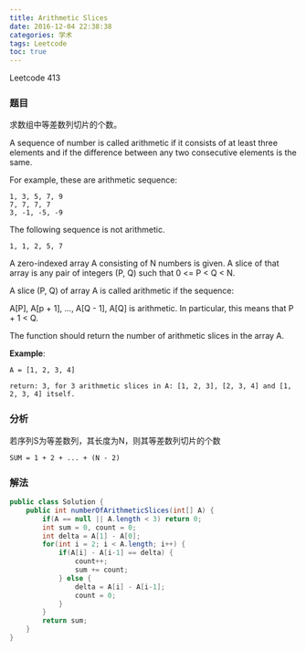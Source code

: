 ```yaml
---
title: Arithmetic Slices
date: 2016-12-04 22:38:38
categories: 学术
tags: Leetcode
toc: true
---
```


Leetcode 413

### 题目

求数组中等差数列切片的个数。

A sequence of number is called arithmetic if it consists of at least three elements and if the difference between any two consecutive elements is the same.

For example, these are arithmetic sequence:

```
1, 3, 5, 7, 9
7, 7, 7, 7
3, -1, -5, -9
```

The following sequence is not arithmetic.

```
1, 1, 2, 5, 7
```

A zero-indexed array A consisting of N numbers is given. A slice of that array is any pair of integers (P, Q) such that 0 <= P < Q < N.

A slice (P, Q) of array A is called arithmetic if the sequence:

A[P], A[p + 1], ..., A[Q - 1], A[Q] is arithmetic. In particular, this means that P + 1 < Q.

The function should return the number of arithmetic slices in the array A.

__Example__:

```
A = [1, 2, 3, 4]

return: 3, for 3 arithmetic slices in A: [1, 2, 3], [2, 3, 4] and [1, 2, 3, 4] itself.
```

### 分析

若序列S为等差数列，其长度为N，则其等差数列切片的个数

```
SUM = 1 + 2 + ... + (N - 2)
```

### 解法

```java
public class Solution {
    public int numberOfArithmeticSlices(int[] A) {
        if(A == null || A.length < 3) return 0;
        int sum = 0, count = 0;
        int delta = A[1] - A[0];
        for(int i = 2; i < A.length; i++) {
            if(A[i] - A[i-1] == delta) {
                count++;
                sum += count;
            } else {
                delta = A[i] - A[i-1];
                count = 0;
            }
        }
        return sum;
    }
}
```